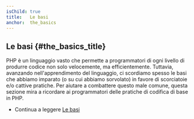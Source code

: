 ```yaml
---
isChild: true
title:   Le basi
anchor:  the_basics
---
```


## Le basi {#the_basics_title}

PHP è un linguaggio vasto che permette a programmatori di ogni livello di
produrre codice non solo velocemente, ma efficientemente. Tuttavia, avanzando
nell'apprendimento del linguaggio, ci scordiamo spesso le basi che abbiamo
imparato (o su cui abbiamo sorvolato) in favore di scorciatoie e/o cattive
pratiche. Per aiutare a combattere questo male comune, questa sezione mira a
ricordare ai programmatori delle pratiche di codifica di base in PHP.

* Continua a leggere [Le basi](/pages/The-Basics.html)
